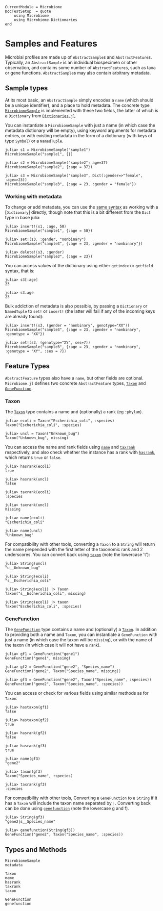 ```@meta
CurrentModule = Microbiome
DocTestSetup  = quote
    using Microbiome
    using Microbiome.Dictionaries
end
```
# Samples and Features

Microbial profiles are made up of `AbstractSample`s and `AbstractFeature`s.
Typically, an `AbstractSample` is an individual biospecimen or other observation,
and contains some number of `AbstractFeature`s, such as taxa or gene functions.
`AbstractSample`s may also contain arbitrary metadata.

## Sample types

At its most basic, an `AbstractSample` simply encodes a `name`
(which should be a unique identifier), and a place to hold metadata.
The concrete type [`MicrobiomeSample`](@ref) is implemented with these two fields,
the latter of which is a `Dictionary` from [`Dictionaries.jl`](https://github.com/andyferris/Dictionaries.jl).


You can instantiate a `MicrobiomeSample` with just a name (in which case the metadata dictionary will be empty),
using keyword arguments for metadata entries,
or with existing metadata in the form of a dictionary (with keys of type `Symbol`) or a `NamedTuple`.

```jldoctest sampletypes
julia> s1 = MicrobiomeSample("sample1")
MicrobiomeSample("sample1", {})

julia> s2 = MicrobiomeSample("sample2"; age=37)
MicrobiomeSample("sample2", {:age = 37})

julia> s3 = MicrobiomeSample("sample3", Dict(:gender=>"female", :age=>23))
MicrobiomeSample("sample3", {:age = 23, :gender = "female"})
```

### Working with metadata

To change or add metadata, you can use the [same syntax](https://github.com/andyferris/Dictionaries.jl#accessing-dictionaries)
as working with a [`Dictionary`] directly,
though note that this is a bit different from the `Dict` type in base julia:

```jldoctest sampletypes
julia> insert!(s1, :age, 50)
MicrobiomeSample("sample1", {:age = 50})

julia> set!(s3, :gender, "nonbinary")
MicrobiomeSample("sample3", {:age = 23, :gender = "nonbinary"})

julia> delete!(s3, :gender)
MicrobiomeSample("sample3", {:age = 23})
```

You can access values of the dictionary using either `getindex`
or `getfield` syntax, that is:

```jldoctest sampletypes
julia> s3[:age]
23

julia> s3.age
23
```

Bulk addiction of metadata is also possible, by passing a `Dictionary` or `NamedTuple`
to `set!` or `insert!` (the latter will fail if any of the incoming keys are already found):

```jldoctest sampletypes
julia> insert!(s3, (gender = "nonbinary", genotype="XX"))
MicrobiomeSample("sample3", {:age = 23, :gender = "nonbinary", :genotype = "XX"})

julia> set!(s3, (genotype="XY", ses=7))
MicrobiomeSample("sample3", {:age = 23, :gender = "nonbinary", :genotype = "XY", :ses = 7})
```


## Feature Types

`AbstractFeature` types also have a `name`, but other fields are optional.
`Microbiome.jl` defines two concrete `AbstractFeature` types, [`Taxon`](@ref) and [`GeneFunction`](@ref).


### Taxon

The [`Taxon`](@ref) type contains a name and (optionally) a rank (eg `:phylum`).

```jldoctest taxon
julia> ecoli = Taxon("Escherichia_coli", :species)
Taxon("Escherichia_coli", :species)

julia> uncl = Taxon("Unknown_bug")
Taxon("Unknown_bug", missing)
```

You can access the name and rank fields using [`name`](@ref) and [`taxrank`](@ref) respectively, and also check whether the instance
has a rank with [`hasrank`](@ref), which returns `true` or `false`.

```jldoctest taxon
julia> hasrank(ecoli)
true

julia> hasrank(uncl)
false

julia> taxrank(ecoli)
:species

julia> taxrank(uncl)
missing

julia> name(ecoli)
"Escherichia_coli"

julia> name(uncl)
"Unknown_bug"
```

For compatibility with other tools, converting a `Taxon` to a `String`
will return the name prepended with the first letter of the taxonomic rank
and 2 underscores.
You can convert back using [`taxon`](@ref) (note the lowercase 't'):

```jldoctest taxon
julia> String(uncl)
"u__Unknown_bug"

julia> String(ecoli)
"s__Escherichia_coli"

julia> String(ecoli) |> Taxon
Taxon("s__Escherichia_coli", missing)

julia> String(ecoli) |> taxon
Taxon("Escherichia_coli", :species)
```



### GeneFunction

The [`GeneFunction`](@ref) type contains a name and (optionally) a [`Taxon`](@ref).
In addition to providing both a name and `Taxon`,
you can instantiate a `GeneFunction` with just a name (in which case the taxon will be `missing`),
or with the name of the taxon (in which case it will not have a `rank`).

```jldoctest genefunction
julia> gf1 = GeneFunction("gene1")
GeneFunction("gene1", missing)

julia> gf2 = GeneFunction("gene2", "Species_name")
GeneFunction("gene2", Taxon("Species_name", missing))

julia> gf3 = GeneFunction("gene2", Taxon("Species_name", :species))
GeneFunction("gene2", Taxon("Species_name", :species))
```

You can access or check for various fields using similar methods as for `Taxon`:

```jldoctest genefunction
julia> hastaxon(gf1)
false

julia> hastaxon(gf2)
true

julia> hasrank(gf2)
false

julia> hasrank(gf3)
true

julia> name(gf3)
"gene2"

julia> taxon(gf3)
Taxon("Species_name", :species)

julia> taxrank(gf3)
:species
```

For compatibility with other tools,
Converting a `GeneFunction` to a `String` if it has a `Taxon`
will include the taxon name separated by `|`.
Converting back can be done using [`genefunction`](@ref)
(note the lowercase g and f).

```jldoctest genefunction
julia> String(gf3)
"gene2|s__Species_name"

julia> genefunction(String(gf3))
GeneFunction("gene2", Taxon("Species_name", :species))
```



## Types and Methods

```@docs
MicrobiomeSample
metadata
```

```@docs
Taxon
name
hasrank
taxrank
taxon
```

```@docs
GeneFunction
genefunction
```